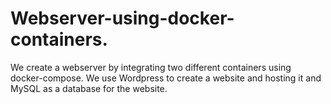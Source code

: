 # Webserver-using-docker-containers.
We create a webserver by integrating two different containers using docker-compose.
We use Wordpress to create a website and hosting it and MySQL as a database for the website.
